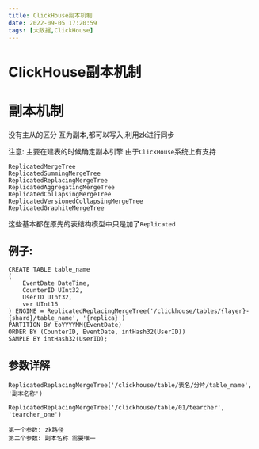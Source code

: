 ```yaml
---
title: ClickHouse副本机制
date: 2022-09-05 17:20:59
tags: [大数据,ClickHouse]
---
```

# ClickHouse副本机制

# 副本机制
没有主从的区分
互为副本,都可以写入,利用zk进行同步

注意:
主要在建表的时候确定副本引擎
由于`ClickHouse`系统上有支持
<!--more-->
```
ReplicatedMergeTree
ReplicatedSummingMergeTree
ReplicatedReplacingMergeTree
ReplicatedAggregatingMergeTree
ReplicatedCollapsingMergeTree
ReplicatedVersionedCollapsingMergeTree
ReplicatedGraphiteMergeTree
```
这些基本都在原先的表结构模型中只是加了`Replicated`

## 例子:
```
CREATE TABLE table_name
(
    EventDate DateTime,
    CounterID UInt32,
    UserID UInt32,
    ver UInt16
) ENGINE = ReplicatedReplacingMergeTree('/clickhouse/tables/{layer}-{shard}/table_name', '{replica}')
PARTITION BY toYYYYMM(EventDate)
ORDER BY (CounterID, EventDate, intHash32(UserID))
SAMPLE BY intHash32(UserID);
```

## 参数详解
```
ReplicatedReplacingMergeTree('/clickhouse/table/表名/分片/table_name', '副本名称')

ReplicatedReplacingMergeTree('/clickhouse/table/01/tearcher', 'tearcher_one')

第一个参数: zk路径 
第二个参数: 副本名称 需要唯一
```